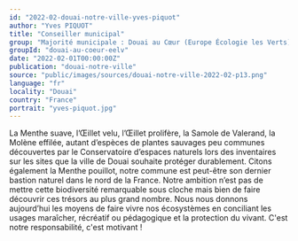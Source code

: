 ```yaml
---
id: "2022-02-douai-notre-ville-yves-piquot"
author: "Yves PIQUOT"
title: "Conseiller municipal"
group: "Majorité municipale : Douai au Cœur (Europe Écologie les Verts)"
groupId: "douai-au-coeur-eelv"
date: "2022-02-01T00:00:00Z"
publication: "douai-notre-ville"
source: "public/images/sources/douai-notre-ville-2022-02-p13.png"
language: "fr"
locality: "Douai"
country: "France"
portrait: "yves-piquot.jpg"
---
```


La Menthe suave, l’Œillet velu, l’Œillet prolifère, la Samole de Valerand, la Molène effilée, autant d’espèces de plantes sauvages peu communes découvertes par le Conservatoire d’espaces naturels lors des inventaires sur les sites que la ville de Douai souhaite protéger durablement. Citons également la Menthe pouillot, notre commune est peut-être son dernier bastion naturel dans le nord de la France. Notre ambition n’est pas de mettre cette biodiversité remarquable sous cloche mais bien de faire découvrir ces trésors au plus grand nombre. Nous nous donnons aujourd’hui les moyens de faire vivre nos écosystèmes en conciliant les usages maraîcher, récréatif ou pédagogique et la protection du vivant. C'est notre responsabilité, c'est motivant !
